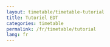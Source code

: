 ```yaml
---
layout: timetable/timetable-tutorial
title: Tutoriel EDT
categories: timetable
permalink: /fr/timetable/tutorial
lang: fr
---
```

